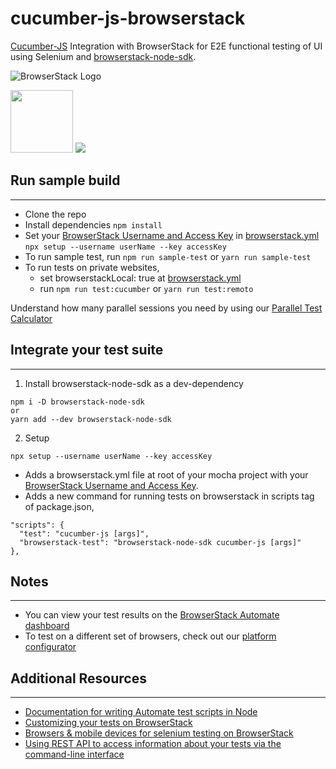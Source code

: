 # cucumber-js-browserstack

[Cucumber-JS](https://github.com/cucumber/cucumber-js) Integration with BrowserStack for E2E functional testing of UI using Selenium and [browserstack-node-sdk](https://www.npmjs.com/package/browserstack-node-sdk).

![BrowserStack Logo](https://d98b8t1nnulk5.cloudfront.net/production/images/layout/logo-header.png?1469004780)

<img src = "https://automationpanda.files.wordpress.com/2017/10/cucumber.png?w=620" height = "100">
<img src = "https://png2.cleanpng.com/sh/88232befaf6b47eac6bfb4ecd1614348/L0KzQYq3U8IxN5l0jJH0aYP2gLBuTgNmdJZzged2LYTog8W0ggV1d55mjNt4bj32f7f7lBFzbV55feV9aX7qPbT2jgB2fJZ3RadsOUK5SLK7hsA2bGI8RqM5MEO0QImCUcU2O2EAUKs6Nkm7RIa1kP5o/kisspng-selenium-test-automation-software-testing-computer-5c9268a4f05d17.1003108915530989169845.png">

## Run sample build

---

- Clone the repo
- Install dependencies `npm install`
- Set your [BrowserStack Username and Access Key](https://www.browserstack.com/accounts/settings) in [browserstack.yml](browserstack.yml) `npx setup --username userName --key accessKey`
- To run sample test, run `npm run sample-test` or `yarn run sample-test`
- To run tests on private websites,
  - set browserstackLocal: true at [browserstack.yml](browserstack.yml)
  - run `npm run test:cucumber` or `yarn run test:remoto`

Understand how many parallel sessions you need by using our [Parallel Test Calculator](https://www.browserstack.com/automate/parallel-calculator?ref=github)

## Integrate your test suite

---

1. Install browserstack-node-sdk as a dev-dependency

```
npm i -D browserstack-node-sdk
or
yarn add --dev browserstack-node-sdk
```

2. Setup

```
npx setup --username userName --key accessKey
```

- Adds a browserstack.yml file at root of your mocha project with your [BrowserStack Username and Access Key](https://www.browserstack.com/accounts/settings).
- Adds a new command for running tests on browserstack in scripts tag of package.json,

```
"scripts": {
  "test": "cucumber-js [args]",
  "browserstack-test": "browserstack-node-sdk cucumber-js [args]"
},
```

## Notes

---

- You can view your test results on the [BrowserStack Automate dashboard](https://www.browserstack.com/automate)
- To test on a different set of browsers, check out our [platform configurator](https://www.browserstack.com/automate/node#setting-os-and-browser)

## Additional Resources

---

- [Documentation for writing Automate test scripts in Node](https://www.browserstack.com/automate/node)
- [Customizing your tests on BrowserStack](https://www.browserstack.com/automate/capabilities)
- [Browsers & mobile devices for selenium testing on BrowserStack](https://www.browserstack.com/list-of-browsers-and-platforms?product=automate)
- [Using REST API to access information about your tests via the command-line interface](https://www.browserstack.com/automate/rest-api)
